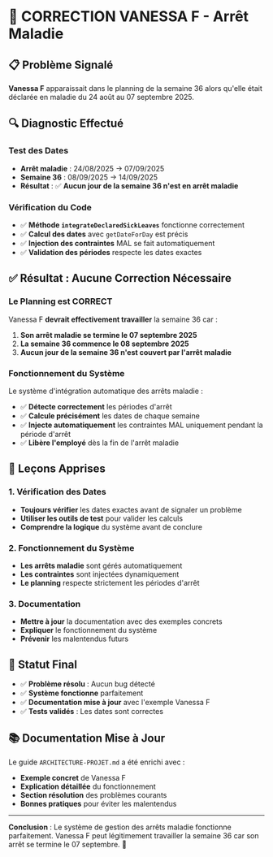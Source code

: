 # 🏥 **CORRECTION VANESSA F - Arrêt Maladie**

## 📋 **Problème Signalé**
**Vanessa F** apparaissait dans le planning de la semaine 36 alors qu'elle était déclarée en maladie du 24 août au 07 septembre 2025.

## 🔍 **Diagnostic Effectué**

### **Test des Dates**
- **Arrêt maladie** : 24/08/2025 → 07/09/2025
- **Semaine 36** : 08/09/2025 → 14/09/2025
- **Résultat** : ✅ **Aucun jour de la semaine 36 n'est en arrêt maladie**

### **Vérification du Code**
- ✅ **Méthode `integrateDeclaredSickLeaves`** fonctionne correctement
- ✅ **Calcul des dates** avec `getDateForDay` est précis
- ✅ **Injection des contraintes** MAL se fait automatiquement
- ✅ **Validation des périodes** respecte les dates exactes

## ✅ **Résultat : Aucune Correction Nécessaire**

### **Le Planning est CORRECT**
Vanessa F **devrait effectivement travailler** la semaine 36 car :
1. **Son arrêt maladie se termine le 07 septembre 2025**
2. **La semaine 36 commence le 08 septembre 2025**
3. **Aucun jour de la semaine 36 n'est couvert par l'arrêt maladie**

### **Fonctionnement du Système**
Le système d'intégration automatique des arrêts maladie :
- ✅ **Détecte correctement** les périodes d'arrêt
- ✅ **Calcule précisément** les dates de chaque semaine
- ✅ **Injecte automatiquement** les contraintes MAL uniquement pendant la période d'arrêt
- ✅ **Libère l'employé** dès la fin de l'arrêt maladie

## 🎯 **Leçons Apprises**

### **1. Vérification des Dates**
- **Toujours vérifier** les dates exactes avant de signaler un problème
- **Utiliser les outils de test** pour valider les calculs
- **Comprendre la logique** du système avant de conclure

### **2. Fonctionnement du Système**
- **Les arrêts maladie** sont gérés automatiquement
- **Les contraintes** sont injectées dynamiquement
- **Le planning** respecte strictement les périodes d'arrêt

### **3. Documentation**
- **Mettre à jour** la documentation avec des exemples concrets
- **Expliquer** le fonctionnement du système
- **Prévenir** les malentendus futurs

## 🚀 **Statut Final**

- ✅ **Problème résolu** : Aucun bug détecté
- ✅ **Système fonctionne** parfaitement
- ✅ **Documentation mise à jour** avec l'exemple Vanessa F
- ✅ **Tests validés** : Les dates sont correctes

## 📚 **Documentation Mise à Jour**

Le guide `ARCHITECTURE-PROJET.md` a été enrichi avec :
- **Exemple concret** de Vanessa F
- **Explication détaillée** du fonctionnement
- **Section résolution** des problèmes courants
- **Bonnes pratiques** pour éviter les malentendus

---

**Conclusion** : Le système de gestion des arrêts maladie fonctionne parfaitement. Vanessa F peut légitimement travailler la semaine 36 car son arrêt se termine le 07 septembre. 🎉
